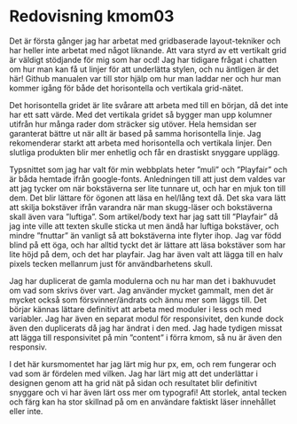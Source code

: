 ---
---
Redovisning kmom03
=========================

Det är första gånger jag har arbetat med gridbaserade layout-tekniker och har heller inte arbetat med något liknande. Att vara styrd av ett vertikalt grid är väldigt stödjande för mig som har ocd! Jag har tidigare frågat i chatten om hur man kan få ut linjer för att underlätta stylen, och nu äntligen är det här! Github manualen var till stor hjälp om hur man laddar ner och hur man kommer igång för både det horisontella och vertikala grid-nätet.

Det horisontella gridet är lite svårare att arbeta med till en början, då det inte har ett satt värde. Med det vertikala gridet så bygger man upp kolumner utifrån hur många rader dom sträcker sig utöver. Hela hemsidan ser garanterat bättre ut när allt är based på samma horisontella linje. Jag rekomenderar starkt att arbeta med horisontella och vertikala linjer. Den slutliga produkten blir mer enhetlig och får en drastiskt snyggare upplägg.

Typsnittet som jag har valt för min webbplats heter ”muli” och ”Playfair” och är båda hemtade ifrån google-fonts. Anledningen till att just dem valdes var att jag tycker om när bokstäverna ser lite tunnare ut, och har en mjuk ton till dem. Det blir lättare för ögonen att läsa en hel/lång text då. Det ska vara lätt att skilja bokstäver ifrån varandra när man skugg-läser och bokstäverna skall även vara ”luftiga”. Som artikel/body text har jag satt till ”Playfair” då jag inte ville att texten skulle sticka ut men ändå har luftiga bokstäver, och mindre ”fnuttar” än vanligt så att bokstäverna inte flyter ihop. Jag var född blind på ett öga, och har alltid tyckt det är lättare att läsa bokstäver som har lite höjd på dem, och det har playfair. Jag har även valt att lägga till en halv pixels tecken mellanrum just för användbarhetens skull.

Jag har duplicerat de gamla modulerna och nu har man det i bakhuvudet om vad som skrivs över vart. Jag använder mycket gammalt, men det är mycket också som försvinner/ändrats och ännu mer som läggs till. Det börjar kännas lättare definitivt att arbeta med moduler i less och med variabler. Jag har även en separat modul för responsivitet, den kunde dock även den duplicerats då jag har ändrat i den med. Jag hade tydigen missat att lägga till responsivitet på min ”content” i förra kmom, så nu är även den responsiv.

I det här kursmomentet har jag lärt mig hur px, em, och rem fungerar och vad som är fördelen med vilken. Jag har lärt mig att det underlättar i designen genom att ha grid nät på sidan och resultatet blir definitivt snyggare och vi har även lärt oss mer om typografi! Att storlek, antal tecken och färg kan ha stor skillnad på om en användare faktiskt läser innehållet eller inte.
